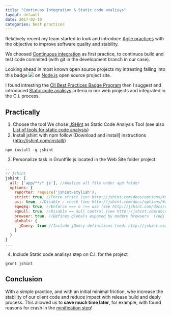 ```yaml
---
title: "Continuos Integration & Static code analisys"
layout: default
date: 2017-02-10
categories: best practices
---
```


Relatively recent my team started to look and introduce [Agile practices](https://en.wikipedia.org/wiki/Category:Agile_software_development) with the objective to improve software quality and stability.

We choosed [Continuous integration](https://en.wikipedia.org/wiki/Continuous_integration) as first practice, to continuos build and test code commited (with git in the development branch in our case).

Looking ahead in most known open source projects my intresting falling into this badge <img src="https://bestpractices.coreinfrastructure.org/projects/29/badge"> on [Node.js](https://github.com/nodejs/node) open source project site.

I found intresting the [CII Best Practices Badge Program](https://bestpractices.coreinfrastructure.org/) then I suggest and introduced [Static code analisys](https://github.com/linuxfoundation/cii-best-practices-badge/blob/master/doc/criteria.md#analysis) criteria in our web projects and integrated in the C.I. process.

## Practically

1. Choose the tool
We chose [JSHint](http://jshint.com/about/) as Static Code Analysis Tool (see also [List of tools for static code analysis](https://en.wikipedia.org/wiki/List_of_tools_for_static_code_analysis))
2. Install jshint with npm follow [Download and install] instructions (http://jshint.com/install/)
```
npm install -g jshint
```
3. Personalize task in Gruntfile.js located in the Web Site folder project
```javascript
...
// jshint
jshint: {
  all: ['app/**/*.js'], //Analize all file under app folder
  options: {
    reporter: require('jshint-stylish'),
    strict: true, //Force strict (see http://jshint.com/docs/options/#strict)
    asi: true, //Disable ; check (see http://jshint.com/docs/options/#asi)
    eqeqeq: true, //Enforce === o !== use (see http://jshint.com/docs/options/#eqeqeq)
    eqnull: true, //Disable == null control (see http://jshint.com/docs/options/#eqnull)
    browser: true, //Defines globals exposed by modern browsers  (vedi http://jshint.com/docs/options/#browser)
    globals: {
      jQuery: true //Include jQuery definitions (vedi http://jshint.com/docs/options/#jquery)
    }
  }
}
...
```
4. Include Static code analisys step on C.I. for the project
```
grunt jshint
```

## Conclusion

With a simple practice, and with an initial minimal friction, whe increase the stability of our client code and reduce impact with release build and deply process. This allowed us to **save much time later**, for example, with found reasons for crash in the [minification step](https://en.wikipedia.org/wiki/Minification_(programming))!
